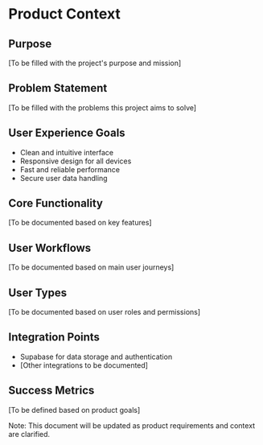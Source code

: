 # Product Context

## Purpose
[To be filled with the project's purpose and mission]

## Problem Statement
[To be filled with the problems this project aims to solve]

## User Experience Goals
- Clean and intuitive interface
- Responsive design for all devices
- Fast and reliable performance
- Secure user data handling

## Core Functionality
[To be documented based on key features]

## User Workflows
[To be documented based on main user journeys]

## User Types
[To be documented based on user roles and permissions]

## Integration Points
- Supabase for data storage and authentication
- [Other integrations to be documented]

## Success Metrics
[To be defined based on product goals]

Note: This document will be updated as product requirements and context are clarified. 